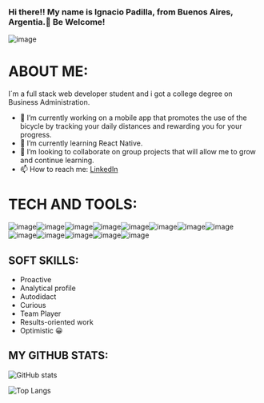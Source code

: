 ### Hi there!! My name is Ignacio Padilla, from Buenos Aires, Argentia.👋 Be Welcome!



![image](https://user-images.githubusercontent.com/82071606/143724015-5ddad09e-bad3-406d-ad61-75ca53386554.png)



# ABOUT ME:

I´m a full stack web developer student and i got a college degree on Business Administration.

- 🔭 I’m currently working on a mobile app that promotes the use of the bicycle by tracking your daily distances
and rewarding you for your progress.
- 🌱 I’m currently learning React Native.
- 👯 I’m looking to collaborate on group projects that will allow me to grow and continue learning.
- 📫 How to reach me: [LinkedIn](https://www.linkedin.com/in/ignacio-padilla-87b41a214/)

# TECH AND TOOLS:

![image](https://user-images.githubusercontent.com/82071606/143724562-ea5ac13e-e6cc-48d3-a9f7-b22377e58280.png)![image](https://user-images.githubusercontent.com/82071606/143724566-43e50de4-b7d5-4192-8900-3d729f7c747c.png)![image](https://user-images.githubusercontent.com/82071606/143724571-5a5377b3-d904-40f2-8198-102fb2c16686.png)![image](https://user-images.githubusercontent.com/82071606/143724572-878348b6-21d6-4056-925f-21a600a62e97.png)![image](https://user-images.githubusercontent.com/82071606/143724576-b1795af4-7781-4250-a4e8-eb1779e4101f.png)![image](https://user-images.githubusercontent.com/82071606/143724578-daa425db-2485-4017-8aea-206a3bafde2d.png)![image](https://user-images.githubusercontent.com/82071606/143724579-0719c4ed-9f27-4c62-9f04-27906e8c42cf.png)![image](https://user-images.githubusercontent.com/82071606/143724581-e4987662-ec04-418f-97ed-6445012b5c34.png)![image](https://user-images.githubusercontent.com/82071606/143724582-c174c4cf-67d2-449b-af70-73300177a097.png)![image](https://user-images.githubusercontent.com/82071606/143724584-522cff8c-6436-409c-be3d-9e7333c5d719.png)![image](https://user-images.githubusercontent.com/82071606/143724590-f75e39f3-386c-4ed7-b2c8-11116ef000bd.png)![image](https://user-images.githubusercontent.com/82071606/143724593-8abed610-9b4a-45a4-bf2f-6f5632b5e7b8.png)![image](https://user-images.githubusercontent.com/82071606/143724595-8a2c39ae-863a-43db-8218-39e1bba99f10.png)


## SOFT SKILLS:

- Proactive
- Analytical profile
- Autodidact
- Curious
- Team Player
- Results-oriented work
- Optimistic :grinning:


## MY GITHUB STATS:

![GitHub stats](https://github-readme-stats.vercel.app/api?username=CharalambosIoannou&show_icons=true&theme=tokyonight)

![Top Langs](https://github-readme-stats.vercel.app/api/top-langs/?username=CharalambosIoannou&theme=tokyonight)
